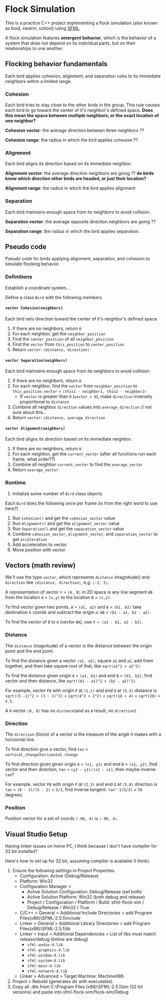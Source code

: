 # Flock Simulation

This is a practice C++ project implementing a flock simulation (also known as boid, swarm, school) using [SFML](https://www.sfml-dev.org/).

A flock simulation features **emergent behavior**, which is the behavior of a system that does not depend on its individual parts, but on their relationships to one another.

## Flocking behavior fundamentals

Each bird applies cohesion, alignment, and separation rules to its immediate neighbors within a limited range.

### Cohesion

Each bird tries to stay close to the other birds in the group. This rule causes each bird to go toward the center of it's neighbor's defined space. 
 **Does this mean the space between multiple neighbors, or the exact location of one neighbor?** 

**Cohesion vector**: the average direction between three neighbors ??

**Cohesion range**: the radius in which the bird applies cohesion ?? 

### Alignment

Each bird aligns its direction based on its immediate neighbor.

**Alignment vector**: the average direction neighbors are going ?? **do birds know which direction other birds are headed, or just their location?** 

**Alignment range**: the radius in which the bird applies alignment

### Separation

Each bird maintains enough space from its neighbors to avoid collision.

**Separation vector**: the average opposite direction neighbors are going ?? 

**Separation range**: the radius in which the bird applies separation.

## Pseudo code

Pseudo code for birds applying alignment, separation, and cohesion to simulate flocking behavior.

### Definitions

Establish a coordinate system... 

Define a class `Bird` with the following members

#### `vector Cohesion(neighbors)`

Each bird sets direction toward the center of it's neighbor's defined space.

1. If there are no neighbors, return `0`
2. For each neighbor, get the `neighbor_position`
3. Find the `center_position` of all `neighbor_position`
3. Find the `vector` from `this_position` to `center_position`
4. Return `vector`: `⟨distance, direction⟩`

#### `vector Separation(neighbors)`

Each bird maintains enough space from its neighbors to avoid collision.

1. If there are no neighbors, return `0`
2. For each neighbor, find the `vector` from `neighbor_position` to `this_position`: `vector` = `⟨this1 - neighbor1, this2 - neighbor2⟩`
    * If `vector` is greater than `0` (`vector > 0`), make `direction` inversely proportional to `distance`
3. Combine all neighbor `direction` values into `average_direction` // not sure about this..
4. Return `vector`: `⟨distance, average_direction`

#### **`vector Alignment(neighbors)`**

Each bird aligns its direction based on its immediate neighbor.

1. If there are no neighbors, return `0`
2. For each neighbor, get the `current_vector` (after all functions run each frame, what order??)
3. Combine all neighbor `current_vector` to find the `average_vector`
4. Return `average_vector` 

### Runtime

1. Initialize some number of `Bird` class objects

Each `Bird` does the following once per frame (is from the right word to use here?)

1. Run `Cohesion()` and get the `cohesion_vector` value
2. Run `Alignment()` and get the `alignment_vector` value
3. Run `Separation()` and get the `separation_vector` value
4. Combine `cohesion_vector`, `alignment_vector`, and `separation_vector` to get `acceleration`
5. Add acceleration to vector.
6. Move position with vector. 

## Vectors (math review)

We'll use the type `vector`, which represents `distance` (magnitude)) and `direction` like `⟨distance, direction⟩`, e.g. `⟨-2, 5⟩`.

A representation of vector `V` = `⟨A, B⟩` in 2D space is any line segment `AB` from the location `A` = `(x,y)` to the location `B` = `(x,y)`.

To find vector given two points, `A` = `(a1, a2)` and `B` = `(b1, b2)` take destination `b` coords and subtract the origin `a`: `AB` = `⟨b1 - a1, b2 - a2⟩`.

To find the vector of `B` to `A` (vector `BA`), use `V = ⟨a1 - b1, a2 - b2⟩`.

### Distance

The `distance` (magnitude) of a vector is the distance between the origin point and the end point. 

To find the distance given a vector `⟨a1, a2⟩`, square `a1` and `a2`, add them together, and then take square root of that, like `sqrt(a1^2 + a2^2)`. 

To find the distance given origin `A` = `(a1, b1)` and end `B` = `(b1, b2)`, find vector and then distance, like s`qrt((b1 - a1)^2 + (b2 - a2)^2)`.

For example, vector `PQ` with origin `P` at `(1,1)` and end `Q` at `(5,3)` distance is `sqrt((5 -1)^2 + (3 - 1)^2)` = `sqrt(4^2 + 2^2)` = `sqrt(16 + 4)` = `sqrt(20)` = `4.5`.

A `0` vector `⟨0, 0⟩` has no `distance`(and as a result, no `direction`).

### Direction

The `direction` (force) of a vector is the measure of the angle it makes with a horizontal line.

To find direction give a vector, find `tan` = `vertical_change`/`horizontal_change`

To find direction given given origin `A` = `(x1, y1)` and end `B` = `(x1, y2)`, find vector and then direction, `tan` = `(y2 - y1)/(x2 - x1)`, then maybe inverse `tan`?

For example, vector `PQ` with origin `P` at `(2,3)` and end `Q` at `(5,8)` direction is `tan` = `(8 - 3)/(5 - 2)` = `5/3`, find inverse tangent: `tan^-1(5/3)` = `59` degrees.

### Position

Position vector for a set of coords `(-90, 4)` is `⟨-90, 4⟩`.

## Visual Studio Setup 

Having linker issues on home PC, I think because I don't have compiler for 32 bit installed? 

Here's how to set up for 32 bit, assuming compiler is available (I think). 

1. Ensure the following settings in Project Properties
    * Configuration: Active (Debug/Release)
    * Platform: Win32
    * Configuration Manager > 
        * Active Solution Configuration: Debug/Release (set both)
        * Active Solution Platform: Win32 (both debug and release)
        * Project / Configuration / Platform / Build: sfml-flock-sim / Debug/Release / Win32 / True
    * C/C++ > General > Additional Include Directories > add Program Files(x86)\SFML-2.5.1\include
    * Linker > General > Additional Library Directories > add Program Files(x86)\SFML-2.5.1\lib
    * Linker > Input > Additional Dependencies > List of libs must match release/debug (below are debug)
        * `sfml-audio-d.lib`
        * `sfml-graphics-d.lib`
        * `sfml-window-d.lib`
        * `sfml-system-d.lib`
        * `sfml-main-d.lib`
        * `sfml-network-d.lib`
    * Linker > Advanced > Target Machine: MachineX86
2. Project > Rebuild (generates dir with executable).
3. Copy all .dlls from C:\Program Files (x86)\SFML-2.5.1\bin (32 bit versions) and paste into sfml-flock-sim/flock-sim/Debug